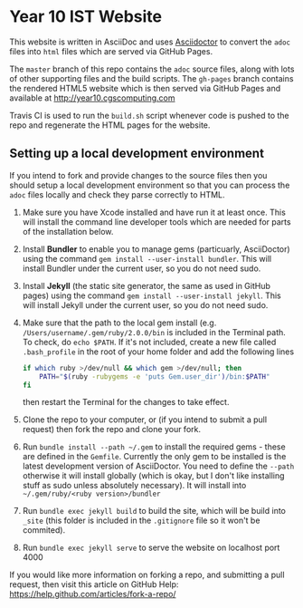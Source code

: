 # Year 10 IST Website

This website is written in AsciiDoc and uses [Asciidoctor](http://asciidoctor.org) to convert the `adoc` files into `html` files which are served via GitHub Pages.

The `master` branch of this repo contains the `adoc` source files, along with lots of other supporting files and the build scripts. The `gh-pages` branch contains the rendered HTML5 website which is then served via GitHub Pages and available at http://year10.cgscomputing.com

Travis CI is used to run the `build.sh` script whenever code is pushed to the repo and regenerate the HTML pages for the website.

## Setting up a local development environment

If you intend to fork and provide changes to the source files then you should setup a local development environment so that you can process the `adoc` files locally and check they parse correctly to HTML.

1. Make sure you have Xcode installed and have run it at least once. This will install the command line developer tools which are needed for parts of the installation below.

2. Install **Bundler** to enable you to manage gems (particuarly, AsciiDoctor) using the command `gem install --user-install bundler`. This will install Bundler under the current user, so you do not need sudo.

3. Install **Jekyll** (the static site generator, the same as used in GitHub pages) using the command `gem install --user-install jekyll`. This will install Jekyll under the current user, so you do not need sudo.

4. Make sure that the path to the local gem install (e.g. `/Users/username/.gem/ruby/2.0.0/bin` is included in the Terminal path. To check, do `echo $PATH`. If it's not included, create a new file called `.bash_profile` in the root of your home folder and add the following lines

    ```bash
    if which ruby >/dev/null && which gem >/dev/null; then
        PATH="$(ruby -rubygems -e 'puts Gem.user_dir')/bin:$PATH"
    fi
    ```
    then restart the Terminal for the changes to take effect.
    
5. Clone the repo to your computer, or (if you intend to submit a pull request) then fork the repo and clone your fork.

6. Run `bundle install --path ~/.gem` to install the required gems - these are defined in the `Gemfile`. Currently the only gem to be installed is the latest development version of AsciiDoctor. You need to define the `--path` otherwise it will install globally (which is okay, but I don't like installing stuff as sudo unless absolutely necessary). It will install into `~/.gem/ruby/<ruby version>/bundler`

7. Run `bundle exec jekyll build` to build the site, which will be build into `_site` (this folder is included in the `.gitignore` file so it won't be commited).

8. Run `bundle exec jekyll serve` to serve the website on localhost port 4000

If you would like more information on forking a repo, and submitting a pull request, then visit this article on  GitHub Help: https://help.github.com/articles/fork-a-repo/
